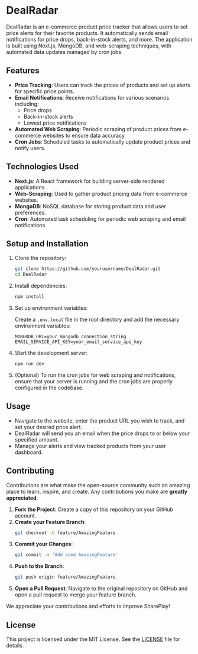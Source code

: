 # DealRadar

DealRadar is an e-commerce product price tracker that allows users to set price alerts for their favorite products. It automatically sends email notifications for price drops, back-in-stock alerts, and more. The application is built using Next.js, MongoDB, and web-scraping techniques, with automated data updates managed by cron jobs.

## Features

- **Price Tracking**: Users can track the prices of products and set up alerts for specific price points.
- **Email Notifications**: Receive notifications for various scenarios including:
  - Price drops
  - Back-in-stock alerts
  - Lowest price notifications
- **Automated Web Scraping**: Periodic scraping of product prices from e-commerce websites to ensure data accuracy.
- **Cron Jobs**: Scheduled tasks to automatically update product prices and notify users.

## Technologies Used

- **Next.js**: A React framework for building server-side rendered applications.
- **Web-Scraping**: Used to gather product pricing data from e-commerce websites.
- **MongoDB**: NoSQL database for storing product data and user preferences.
- **Cron**: Automated task scheduling for periodic web scraping and email notifications.

## Setup and Installation

1. Clone the repository:

    ```bash
    git clone https://github.com/yourusername/DealRadar.git
    cd DealRadar
    ```

2. Install dependencies:

    ```bash
    npm install
    ```

3. Set up environment variables:

    Create a `.env.local` file in the root directory and add the necessary environment variables:

    ```env
    MONGODB_URI=your_mongodb_connection_string
    EMAIL_SERVICE_API_KEY=your_email_service_api_key
    ```

4. Start the development server:

    ```bash
    npm run dev
    ```

5. (Optional) To run the cron jobs for web scraping and notifications, ensure that your server is running and the cron jobs are properly configured in the codebase.

## Usage

- Navigate to the website, enter the product URL you wish to track, and set your desired price alert.
- DealRadar will send you an email when the price drops to or below your specified amount.
- Manage your alerts and view tracked products from your user dashboard.

## Contributing

Contributions are what make the open-source community such an amazing place to learn, inspire, and create. Any contributions you make are **greatly appreciated**.

1. **Fork the Project**: Create a copy of this repository on your GitHub account.
2. **Create your Feature Branch**:
    ```bash
    git checkout -b feature/AmazingFeature
    ```
3. **Commit your Changes**:
    ```bash
    git commit -m 'Add some AmazingFeature'
    ```
4. **Push to the Branch**:
    ```bash
    git push origin feature/AmazingFeature
    ```
5. **Open a Pull Request**: Navigate to the original repository on GitHub and open a pull request to merge your feature branch.

We appreciate your contributions and efforts to improve SharePlay!

## License

This project is licensed under the MIT License. See the [LICENSE](LICENSE) file for details.
